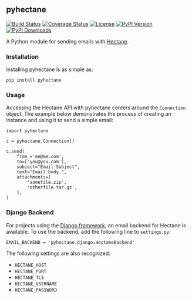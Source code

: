 ## pyhectane

[![Build Status](https://travis-ci.org/hectane/python-hectane.svg)](https://travis-ci.org/hectane/python-hectane)
[![Coverage Status](https://coveralls.io/repos/hectane/python-hectane/badge.svg?branch=master&service=github)](https://coveralls.io/github/hectane/python-hectane?branch=master)
[![License](http://img.shields.io/badge/license-MIT-yellow.svg)](http://opensource.org/licenses/MIT)
[![PyPI Version](http://img.shields.io/pypi/v/pyhectane.svg)](https://pypi.python.org/pypi/pyhectane)
[![PyPI Downloads](http://img.shields.io/pypi/dm/pyhectane.svg)](https://pypi.python.org/pypi/pyhectane)

A Python module for sending emails with [Hectane](https://github.com/hectane/hectane).

### Installation

Installing pyhectane is as simple as:

    pip install pyhectane

### Usage

Accessing the Hectane API with pyhectane centers around the `Connection` object. The example below demonstrates the process of creating an instance and using it to send a simple email:

    import pyhectane

    c = pyhectane.Connection()

    c.send(
        from_='me@me.com',
        to=['you@you.com'],
        subject="Email Subject",
        text="Email body.",
        attachments=[
            'somefile.zip',
            'otherfile.tar.gz',
        ],
    )

### Django Backend

For projects using the [Django framework](https://www.djangoproject.com/), an email backend for Hectane is available. To use the backend, add the following line to `settings.py`:

    EMAIL_BACKEND = 'pyhectane.django.HectaneBackend'

The following settings are also recognized:

- `HECTANE_HOST`
- `HECTANE_PORT`
- `HECTANE_TLS`
- `HECTANE_USERNAME`
- `HECTANE_PASSWORD`
